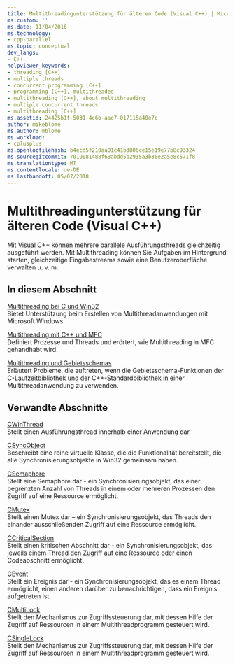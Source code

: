 ```yaml
---
title: Multithreadingunterstützung für älteren Code (Visual C++) | Microsoft Docs
ms.custom: ''
ms.date: 11/04/2016
ms.technology:
- cpp-parallel
ms.topic: conceptual
dev_langs:
- C++
helpviewer_keywords:
- threading [C++]
- multiple threads
- concurrent programming [C++]
- programming [C++], multithreaded
- multithreading [C++], about multithreading
- multiple concurrent threads
- multithreading [C++]
ms.assetid: 24425b1f-5031-4c6b-aac7-017115a40e7c
author: mikeblome
ms.author: mblome
ms.workload:
- cplusplus
ms.openlocfilehash: b4ecd5f210aa01c41b3806ce15e19e77b8c93324
ms.sourcegitcommit: 7019081488f68abdd5b2935a3b36e2a5e8c571f8
ms.translationtype: MT
ms.contentlocale: de-DE
ms.lasthandoff: 05/07/2018
---
```

# <a name="multithreading-support-for-older-code-visual-c"></a>Multithreadingunterstützung für älteren Code (Visual C++)
Mit Visual C++ können mehrere parallele Ausführungsthreads gleichzeitig ausgeführt werden. Mit Multithreading können Sie Aufgaben im Hintergrund starten, gleichzeitige Eingabestreams sowie eine Benutzeroberfläche verwalten u. v. m.  
  
## <a name="in-this-section"></a>In diesem Abschnitt  
 [Multithreading bei C und Win32](../parallel/multithreading-with-c-and-win32.md)  
 Bietet Unterstützung beim Erstellen von Multithreadanwendungen mit Microsoft Windows.  
  
 [Multithreading mit C++ und MFC](../parallel/multithreading-with-cpp-and-mfc.md)  
 Definiert Prozesse und Threads und erörtert, wie Multithreading in MFC gehandhabt wird.  
  
 [Multithreading und Gebietsschemas](../parallel/multithreading-and-locales.md)  
 Erläutert Probleme, die auftreten, wenn die Gebietsschema-Funktionen der C-Laufzeitbibliothek und der C++-Standardbibliothek in einer Multithreadanwendung zu verwenden.  
  
## <a name="related-sections"></a>Verwandte Abschnitte  
 [CWinThread](../mfc/reference/cwinthread-class.md)  
 Stellt einen Ausführungsthread innerhalb einer Anwendung dar.  
  
 [CSyncObject](../mfc/reference/csyncobject-class.md)  
 Beschreibt eine reine virtuelle Klasse, die die Funktionalität bereitstellt, die alle Synchronisierungsobjekte in Win32 gemeinsam haben.  
  
 [CSemaphore](../mfc/reference/csemaphore-class.md)  
 Stellt eine Semaphore dar - ein Synchronisierungsobjekt, das einer begrenzten Anzahl von Threads in einem oder mehreren Prozessen den Zugriff auf eine Ressource ermöglicht.  
  
 [CMutex](../mfc/reference/cmutex-class.md)  
 Stellt einen Mutex dar – ein Synchronisierungsobjekt, das Threads den einander ausschließenden Zugriff auf eine Ressource ermöglicht.  
  
 [CCriticalSection](../mfc/reference/ccriticalsection-class.md)  
 Stellt einen kritischen Abschnitt dar - ein Synchronisierungsobjekt, das jeweils einem Thread den Zugriff auf eine Ressource oder einen Codeabschnitt ermöglicht.  
  
 [CEvent](../mfc/reference/cevent-class.md)  
 Stellt ein Ereignis dar - ein Synchronisierungsobjekt, das es einem Thread ermöglicht, einen anderen darüber zu benachrichtigen, dass ein Ereignis aufgetreten ist.  
  
 [CMultiLock](../mfc/reference/cmultilock-class.md)  
 Stellt den Mechanismus zur Zugriffssteuerung dar, mit dessen Hilfe der Zugriff auf Ressourcen in einem Multithreadprogramm gesteuert wird.  
  
 [CSingleLock](../mfc/reference/csinglelock-class.md)  
 Stellt den Mechanismus zur Zugriffssteuerung dar, mit dessen Hilfe der Zugriff auf Ressourcen in einem Multithreadprogramm gesteuert wird.  
